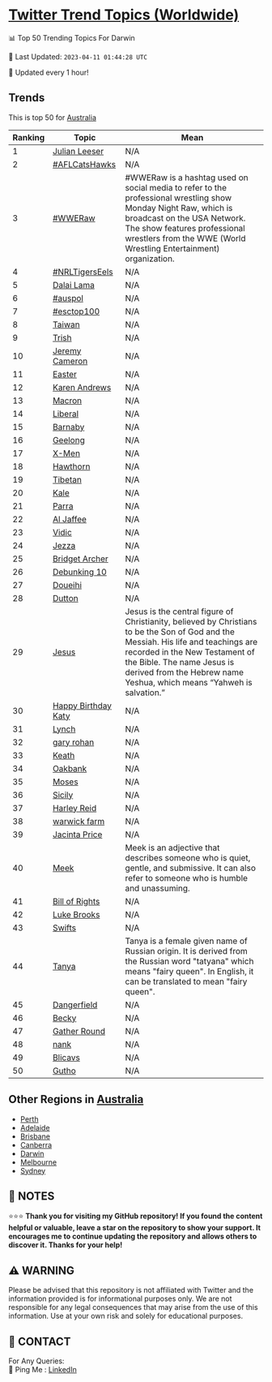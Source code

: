 [Twitter Trend Topics (Worldwide)](https://github.com/ErcinDedeoglu/Twitter-Trend-Topics)
==========


📊 Top 50 Trending Topics For Darwin

📆 Last Updated: `2023-04-11 01:44:28 UTC`

🔧 Updated every 1 hour!


## Trends

This is top 50 for [Australia](</Australia>)

| Ranking | Topic | Mean |
| ------- | ------------ | ------------ |
| 1 | [Julian Leeser](http://twitter.com/search?q=Julian+Leeser) | N/A |
| 2 | [#AFLCatsHawks](http://twitter.com/search?q=%23AFLCatsHawks) | N/A |
| 3 | [#WWERaw](http://twitter.com/search?q=%23WWERaw) | #WWERaw is a hashtag used on social media to refer to the professional wrestling show Monday Night Raw, which is broadcast on the USA Network. The show features professional wrestlers from the WWE (World Wrestling Entertainment) organization. |
| 4 | [#NRLTigersEels](http://twitter.com/search?q=%23NRLTigersEels) | N/A |
| 5 | [Dalai Lama](http://twitter.com/search?q=Dalai+Lama) | N/A |
| 6 | [#auspol](http://twitter.com/search?q=%23auspol) | N/A |
| 7 | [#esctop100](http://twitter.com/search?q=%23esctop100) | N/A |
| 8 | [Taiwan](http://twitter.com/search?q=Taiwan) | N/A |
| 9 | [Trish](http://twitter.com/search?q=Trish) | N/A |
| 10 | [Jeremy Cameron](http://twitter.com/search?q=Jeremy+Cameron) | N/A |
| 11 | [Easter](http://twitter.com/search?q=Easter) | N/A |
| 12 | [Karen Andrews](http://twitter.com/search?q=Karen+Andrews) | N/A |
| 13 | [Macron](http://twitter.com/search?q=Macron) | N/A |
| 14 | [Liberal](http://twitter.com/search?q=Liberal) | N/A |
| 15 | [Barnaby](http://twitter.com/search?q=Barnaby) | N/A |
| 16 | [Geelong](http://twitter.com/search?q=Geelong) | N/A |
| 17 | [X-Men](http://twitter.com/search?q=X-Men) | N/A |
| 18 | [Hawthorn](http://twitter.com/search?q=Hawthorn) | N/A |
| 19 | [Tibetan](http://twitter.com/search?q=Tibetan) | N/A |
| 20 | [Kale](http://twitter.com/search?q=Kale) | N/A |
| 21 | [Parra](http://twitter.com/search?q=Parra) | N/A |
| 22 | [Al Jaffee](http://twitter.com/search?q=Al+Jaffee) | N/A |
| 23 | [Vidic](http://twitter.com/search?q=Vidic) | N/A |
| 24 | [Jezza](http://twitter.com/search?q=Jezza) | N/A |
| 25 | [Bridget Archer](http://twitter.com/search?q=Bridget+Archer) | N/A |
| 26 | [Debunking 10](http://twitter.com/search?q=Debunking+10) | N/A |
| 27 | [Doueihi](http://twitter.com/search?q=Doueihi) | N/A |
| 28 | [Dutton](http://twitter.com/search?q=Dutton) | N/A |
| 29 | [Jesus](http://twitter.com/search?q=Jesus) | Jesus is the central figure of Christianity, believed by Christians to be the Son of God and the Messiah. His life and teachings are recorded in the New Testament of the Bible. The name Jesus is derived from the Hebrew name Yeshua, which means “Yahweh is salvation.” |
| 30 | [Happy Birthday Katy](http://twitter.com/search?q=Happy+Birthday+Katy) | N/A |
| 31 | [Lynch](http://twitter.com/search?q=Lynch) | N/A |
| 32 | [gary rohan](http://twitter.com/search?q=gary+rohan) | N/A |
| 33 | [Keath](http://twitter.com/search?q=Keath) | N/A |
| 34 | [Oakbank](http://twitter.com/search?q=Oakbank) | N/A |
| 35 | [Moses](http://twitter.com/search?q=Moses) | N/A |
| 36 | [Sicily](http://twitter.com/search?q=Sicily) | N/A |
| 37 | [Harley Reid](http://twitter.com/search?q=Harley+Reid) | N/A |
| 38 | [warwick farm](http://twitter.com/search?q=warwick+farm) | N/A |
| 39 | [Jacinta Price](http://twitter.com/search?q=Jacinta+Price) | N/A |
| 40 | [Meek](http://twitter.com/search?q=Meek) | Meek is an adjective that describes someone who is quiet, gentle, and submissive. It can also refer to someone who is humble and unassuming. |
| 41 | [Bill of Rights](http://twitter.com/search?q=Bill+of+Rights) | N/A |
| 42 | [Luke Brooks](http://twitter.com/search?q=Luke+Brooks) | N/A |
| 43 | [Swifts](http://twitter.com/search?q=Swifts) | N/A |
| 44 | [Tanya](http://twitter.com/search?q=Tanya) | Tanya is a female given name of Russian origin. It is derived from the Russian word "tatyana" which means "fairy queen". In English, it can be translated to mean "fairy queen". |
| 45 | [Dangerfield](http://twitter.com/search?q=Dangerfield) | N/A |
| 46 | [Becky](http://twitter.com/search?q=Becky) | N/A |
| 47 | [Gather Round](http://twitter.com/search?q=Gather+Round) | N/A |
| 48 | [nank](http://twitter.com/search?q=nank) | N/A |
| 49 | [Blicavs](http://twitter.com/search?q=Blicavs) | N/A |
| 50 | [Gutho](http://twitter.com/search?q=Gutho) | N/A |



## Other Regions in [Australia](</Australia>)

* [Perth](</Australia/Perth.md>)
* [Adelaide](</Australia/Adelaide.md>)
* [Brisbane](</Australia/Brisbane.md>)
* [Canberra](</Australia/Canberra.md>)
* [Darwin](</Australia/Darwin.md>)
* [Melbourne](</Australia/Melbourne.md>)
* [Sydney](</Australia/Sydney.md>)



## 📝 NOTES

⭐⭐⭐ **Thank you for visiting my GitHub repository! If you found the content helpful or valuable, leave a star on the repository to show your support. It encourages me to continue updating the repository and allows others to discover it. Thanks for your help!**


## ⚠️ WARNING

Please be advised that this repository is not affiliated with Twitter and the information provided is for informational purposes only. We are not responsible for any legal consequences that may arise from the use of this information. Use at your own risk and solely for educational purposes.


## 📨 CONTACT

 For Any Queries:  
            🏓 Ping Me : [LinkedIn](https://www.linkedin.com/in/ercindedeoglu/)
